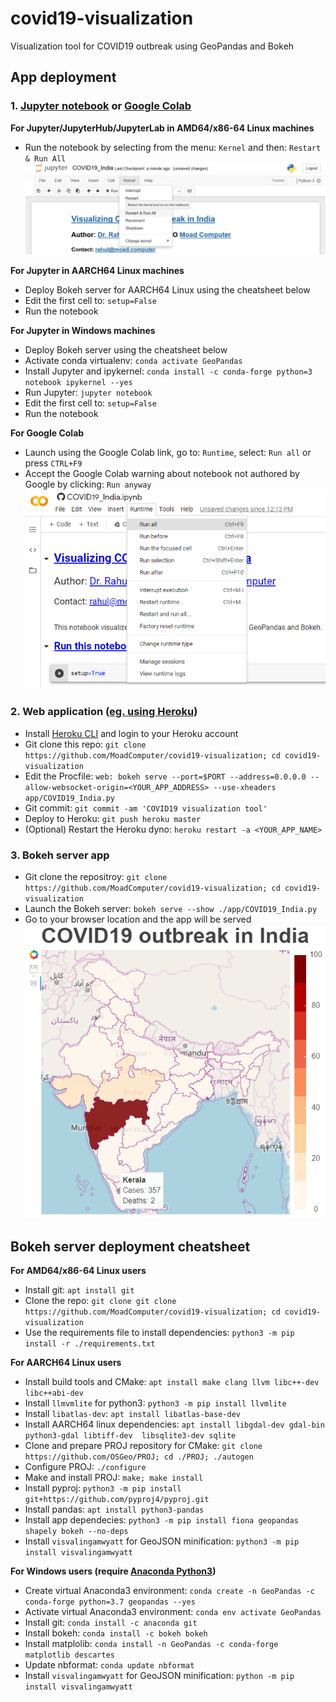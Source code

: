 # covid19-visualization
Visualization tool for COVID19 outbreak using GeoPandas and Bokeh

## **App deployment**

### 1. [Jupyter notebook](https://github.com/MoadComputer/covid19-visualization/blob/master/examples/COVID19_India.ipynb) or [Google Colab](https://colab.research.google.com/github/MoadComputer/covid19-visualization/blob/master/examples/COVID19_India.ipynb)

  **For Jupyter/JupyterHub/JupyterLab in AMD64/x86-64 Linux machines** 
    
  * Run the notebook by selecting from the menu: ```Kernel``` and  then: ```Restart & Run All```
  ![Jupyter how-to](https://github.com/MoadComputer/covid19-visualization/raw/master/examples/Jupyer_howto.png)

  **For Jupyter in AARCH64 Linux machines**
    
  * Deploy Bokeh server for AARCH64 Linux using the cheatsheet below
  * Edit the first cell to: ```setup=False```
  * Run the notebook

  **For Jupyter in Windows machines**
   
  * Deploy Bokeh server using the cheatsheet below
  * Activate conda virtualenv: ```conda activate GeoPandas```
  * Install Jupyter and ipykernel: ```conda install -c conda-forge python=3 notebook ipykernel --yes```
  * Run Jupyter: ```jupyter notebook```
  * Edit the first cell to: ```setup=False```
  * Run the notebook

  **For Google Colab**
    
  * Launch using the Google Colab link, go to: ```Runtime```, select: ```Run all``` or press ```CTRL+F9```
  * Accept the Google Colab warning about notebook not authored by Google by clicking: ```Run anyway```
  ![Google Colab how-to](https://github.com/MoadComputer/covid19-visualization/raw/master/examples/Google_Colab_howto.png)

### 2. Web application ([eg. using Heroku](https://covid19india-visualization.herokuapp.com/COVID19_India))

* Install [Heroku CLI](https://devcenter.heroku.com/articles/heroku-cli) and login to your Heroku account
* Git clone this repo: ```git clone https://github.com/MoadComputer/covid19-visualization; cd covid19-visualization```
* Edit the Procfile: ```web: bokeh serve --port=$PORT --address=0.0.0.0 --allow-websocket-origin=<YOUR_APP_ADDRESS> --use-xheaders app/COVID19_India.py```
* Git commit: ```git commit -am 'COVID19 visualization tool'```
* Deploy to Heroku: ```git push heroku master```
* (Optional) Restart the Heroku dyno: ```heroku restart -a <YOUR_APP_NAME>```

### 3. Bokeh server app

* Git clone the repositroy: ```git clone https://github.com/MoadComputer/covid19-visualization; cd covid19-visualization```
* Launch the Bokeh server: ```bokeh serve --show ./app/COVID19_India.py```
* Go to your browser location and the app will be served
  ![Bokeh static output](https://github.com/MoadComputer/covid19-visualization/raw/master/examples/COVID19_India_Bokeh_output.png)

## **Bokeh server deployment cheatsheet**

**For AMD64/x86-64 Linux users**

* Install git: ```apt install git```
* Clone the repo: ```git clone git clone https://github.com/MoadComputer/covid19-visualization; cd covid19-visualization```
* Use the requirements file to install dependencies: ```python3 -m pip install -r ./requirements.txt```

**For AARCH64 Linux users**

* Install build tools and CMake: ```apt install make clang llvm libc++-dev libc++abi-dev```
* Install ```llmvmlite``` for python3: ```python3 -m pip install llvmlite```
* Install ```libatlas-dev```: ```apt install libatlas-base-dev```
* Install AARCH64 linux dependencies: ```apt install libgdal-dev gdal-bin python3-gdal libtiff-dev  libsqlite3-dev sqlite```
* Clone and prepare PROJ repository for CMake: ```git clone https://github.com/OSGeo/PROJ; cd ./PROJ; ./autogen```
* Configure PROJ: ```./configure```
* Make and install PROJ: ```make; make install```
* Install pyproj: ```python3 -m pip install git+https://github.com/pyproj4/pyproj.git```
* Install pandas: ```apt install python3-pandas```
* Install app dependecies: ```python3 -m pip install fiona geopandas shapely bokeh --no-deps```
* Install ```visvalingamwyatt``` for GeoJSON minification: ```python3 -m pip install visvalingamwyatt```

**For Windows users (require [Anaconda Python3](https://repo.anaconda.com/archive/Anaconda3-2020.02-Windows-x86_64.exe))**

* Create virtual Anaconda3 environment: ```conda create -n GeoPandas -c conda-forge python=3.7 geopandas --yes```
* Activate virtual Anaconda3 environment: ```conda env activate GeoPandas```
* Install git: ```conda install -c anaconda git```
* Install bokeh: ```conda install -c bokeh bokeh```
* Install matplolib: ```conda install -n GeoPandas -c conda-forge matplotlib descartes```
* Update nbformat: ```conda update nbformat```
* Install ```visvalingamwyatt``` for GeoJSON minification: ```python -m pip install visvalingamwyatt```